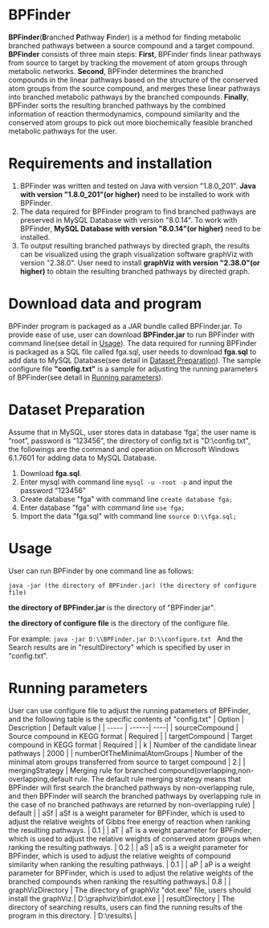 # BPFinder
**BPFinder**(**B**ranched **P**athway **F**inder) is a method for finding metabolic branched pathways between a source compound and a target compound.
**BPFinder** consists of three main steps: **First**, BPFinder finds linear pathways from source to target by tracking the movement of atom groups through metabolic networks. **Second**, BPFinder determines the branched compounds in the linear pathways based on the structure of the conserved atom groups from the source compound, and merges these linear pathways into branched metabolic pathways by the branched compounds. **Finally**, BPFinder sorts the resulting branched pathways by the combined information of reaction thermodynamics, compound similarity and the conserved atom groups to pick out more biochemically feasible branched metabolic pathways for the user.

# Requirements and installation
1. BPFinder was written and tested on Java with version "1.8.0_201". **Java with version "1.8.0_201"(or higher)** need to be installed to work with BPFinder.
2. The data required for BPFinder program to find branched pathways are preserved in MySQL Database with version "8.0.14". To work with BPFinder, **MySQL Database with version "8.0.14"(or higher)** need to be installed. 
3. To output resulting branched pathways by directed graph, the results can be visualized using the graph visualization software graphViz with version "2.38.0". User need to  install **graphViz with version "2.38.0"(or higher)** to obtain the resulting branched pathways by directed graph.

# Download data and program
BPFinder program is packaged as a JAR bundle called BPFinder.jar. To provide ease of use, user can download **BPFinder.jar** to run BPFinder with command line(see detail in <a  href="#1">Usage</a>). The data required for running BPFinder is packaged as a SQL file called fga.sql, user needs to download **fga.sql** to add data to MySQL Database(see detail in <a href="#2">Dataset Preparation</a>). The sample configure file **"config.txt"** is a sample for adjusting the running parameters of BPFinder(see detail in <a  href="#3">Running parameters</a>).

# Dataset Preparation
<a name="2">Assume that in MySQL, user stores data in database ‘fga’, the user name is “root”, password is “123456”, the directory of config.txt is "D:\\config.txt", the followings are the command and operation on Microsoft Windows 6.1.7601</a> for adding data to MySQL Database.
1. Download **fga.sql**.
2. Enter mysql with command line ``` mysql -u -root -p ``` and input the password "123456"
3. Create database "fga" with command line ```create database fga;```
4. Enter database "fga" with command line ```use fga;```
5. Import the data "fga.sql" with command line ```source D:\\fga.sql;```

# Usage
<a name="1">User can run BPFinder by one command line as follows:</a>

```java -jar (the directory of BPFinder.jar) (the directory of configure file) ```

**the directory of BPFinder.jar** is the directory of "BPFinder.jar".

**the directory of configure file** is the directory of the configure file.

For example: ```java -jar D:\\BPFinder.jar D:\\configure.txt ```
And the Search results are in "resultDirectory" which is specified by user in "config.txt".

# Running parameters
<a name="3">User can use configure file to adjust the running patameters of BPFinder, and the following table is the specific contents of "config.txt"</a>
| Option | Description | Default value |
| -----  | ------| ----|
| sourceCompound | Source compound in KEGG format | Required |
| targetCompound | Target compound in KEGG format | Required |
| k | Number of the candidate linear pathways | 2000 |
| numberOfTheMinimalAtomGroups | Number of the minimal atom groups transferred from source to target compound | 2 |
| mergingStrategy | Merging rule for branched compound(overlapping,non-overlapping,default rule. The default rule merging strategy means that BPFinder will first search the branched pathways by non-overlapping rule, and then BPFinder will search the branched pathways by overlapping rule in the case of no branched pathways are returned by non-overlapping rule) | default |
| aSf | aSf is a weight parameter for BPFinder, which is used to adjust the relative weights of Gibbs free energy of reaction when ranking the resulting pathways. | 0.1 |
| aT | aT is a weight parameter for BPFinder, which is used to adjust the relative weights of conserved atom groups when ranking the resulting pathways. | 0.2 |
| aS | aS is a weight parameter for BPFinder, which is used to adjust the relative weights of compound similarity when ranking the resulting pathways. | 0.1 |
| aP | aP is a weight parameter for BPFinder, which is used to adjust the relative weights of the branched compounds when ranking the resulting pathways.| 0.8 |
| graphVizDirectory | The directory of graphViz "dot.exe" file, users should install the graphViz.| D:\\graphviz\\bin\\dot.exe |
| resultDirectory | The directory of searching results, users can find the running results of the program in this directory. | D:\\results\\ |





